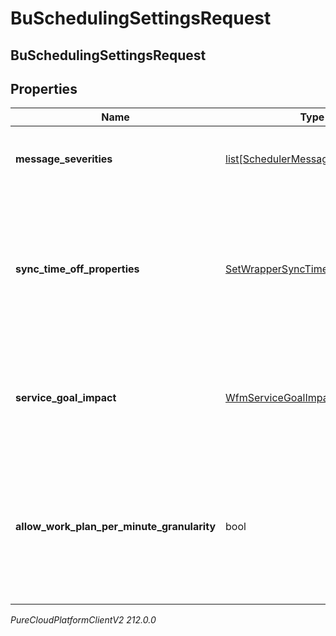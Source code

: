 # BuSchedulingSettingsRequest

## BuSchedulingSettingsRequest

## Properties

|Name | Type | Description | Notes|
|------------ | ------------- | ------------- | -------------|
| **message_severities** | [list[SchedulerMessageTypeSeverity]](SchedulerMessageTypeSeverity) | Schedule generation message severity configuration | [optional] |
| **sync_time_off_properties** | [SetWrapperSyncTimeOffProperty](SetWrapperSyncTimeOffProperty) | Synchronize set of time off properties from scheduled activities to time off requests when the schedule is published. | [optional] |
| **service_goal_impact** | [WfmServiceGoalImpactSettings](WfmServiceGoalImpactSettings) | Configures the max percent increase and decrease of service goals for this business unit | [optional] |
| **allow_work_plan_per_minute_granularity** | bool | Indicates whether or not per minute granularity for scheduling will be enabled for this business unit. Defaults to false. | [optional] |



_PureCloudPlatformClientV2 212.0.0_
